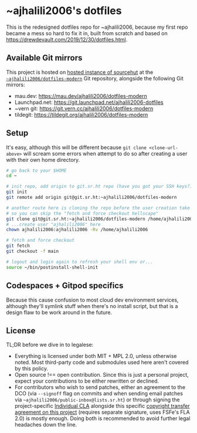 # ~ajhalili2006's dotfiles

This is the redesigned dotfiles repo for ~ajhalili2006, because my first repo became a mess so hard
to fix it in, built from scratch and based on <https://drewdevault.com/2019/12/30/dotfiles.html>.

## Available Git mirrors

This project is hosted on [hosted instance of sourcehut](https://sr.ht) at the
[`~ajhalili2006/dotfiles-modern`][git.sr.ht] Git repository, alongside the following
Git mirrors:

* mau.dev: <https://mau.dev/ajhalili2006/dotfiles-modern>
* Launchpad.net: <https://git.launchpad.net/ajhalili2006-dotfiles>
* ~vern git: <https://git.vern.cc/ajhalili2006/dotfiles-modern>
* tildegit: <https://tildegit.org/ajhalili2006/dotfiles-modern>

[git.sr.ht]: https://git.sr.ht/~ajhalili2006/dotfiles-modern

## Setup

It's easy, although this will be different because `git clone <clone-url-above>` will
scream some errors when attempt to do so after creating a user with their own home directory.

```bash
# go back to your $HOME
cd ~

# init repo, add origin to git.sr.ht repo (have you got your SSH keys?)
git init
git remote add origin git@git.sr.ht:~ajhalili2006/dotfiles-modern

# another route here is cloning the repo before the user creation take place
# so you can skip the "fetch and force checkout hellscape"
git clone git@git.sr.ht:~ajhalili2006/dotfiles-modern /home/ajhalili2006
# ...create user "ajhalili2006" here
chown ajhalili2006:ajhalili2006 -Rv /home/ajhalili2006

# fetch and force checkout
git fetch
git checkout -f main

# logout and login again to refresh your shell env or...
source ~/bin/postinstall-shell-init
```

## Codespaces + Gitpod specifics

Because this cause confusion to most cloud dev environment services, although they'll symlink
stuff when there's no install script, but that is a design flaw to be work around in the future.

## License

TL;DR before we dive in to legalese:

* Everything is licensed under both MIT + MPL 2.0, unless otherwise noted. Most third-party
  code and submodules used here aren't covered by this policy.
* Open source !== open contribution. Since this is just a personal project, expect your contributions to be
  either rewritten or declined.
* For contributors who wish to send patches, either an agreement to the DCO (via `--signoff` flag on commits and
  when sending email patches via `~ajhalili2006/public-inbox@lists.sr.ht`) or through signing the project-specific
  [Individual CLA][sign-link] alongside this specific [copyright transfer agreement on this project][cta-ajhalili2006-dotfiles]
  (requires separate signature, uses FSFe's FLA 2.0) is mostly enough. Doing both is recommended to avoid further legal headaches
  down the line.

[cta-ajhalili2006-dotfiles]: https://cla.recaptime.eu.org/sign/copyright-assignment?project=ajhalili2006-dotfiles&requireClaSignature=true&claType=FLA-FSFE
[sign-link]: https://cla.recaptime.eu.org/sign/per-project-basis?type=individual&project=ajhalili2006-dotfiles&claType=FLA-FSFE
